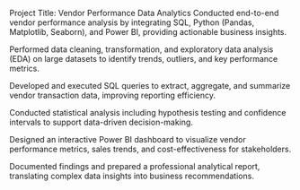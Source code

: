 Project Title: Vendor Performance Data Analytics
Conducted end-to-end vendor performance analysis by integrating SQL, Python (Pandas, Matplotlib, Seaborn), and Power BI, providing actionable business insights.

Performed data cleaning, transformation, and exploratory data analysis (EDA) on large datasets to identify trends, outliers, and key performance metrics.

Developed and executed SQL queries to extract, aggregate, and summarize vendor transaction data, improving reporting efficiency.

Conducted statistical analysis including hypothesis testing and confidence intervals to support data-driven decision-making.

Designed an interactive Power BI dashboard to visualize vendor performance metrics, sales trends, and cost-effectiveness for stakeholders.

Documented findings and prepared a professional analytical report, translating complex data insights into business recommendations.
